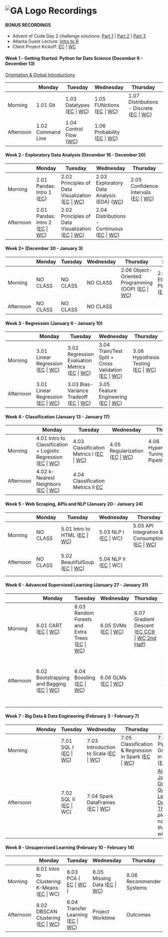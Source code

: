 # ![GA Logo](https://camo.githubusercontent.com/6ce15b81c1f06d716d753a61f5db22375fa684da/68747470733a2f2f67612d646173682e73332e616d617a6f6e6177732e636f6d2f70726f64756374696f6e2f6173736574732f6c6f676f2d39663838616536633963333837313639306533333238306663663535376633332e706e67) Recordings

#### BONUS RECORDINGS

* Advent of Code Day 2 challenge solutions: [Part 1](https://youtu.be/wHFaniciGbQ) \| [Part 2](https://youtu.be/DkUuogWTkL8) \| [Part 3](https://youtu.be/LV7bE4xuMZs)
* Atlanta Guest Lecture: [Intro to R](https://youtu.be/3xjFZ8qCBT8)
* Client Project Kickoff: [EC](https://generalassembly.zoom.us/rec/play/v8ArJuus_D03T4WctgSDVKMvW467eqOs1yZLqfRbmky8UiQBOwGiY7cXZOGDIOs1mvP0U7xmirkj_waC?autoplay=true&continueMode=true&startTime=1580403862000) \| [WC](https://generalassembly.zoom.us/rec/play/tMEofuD8qG03HNCQuASDAf97W47rJ6isgCVKqPJbyRy3AHIDMFChZ-ASN7SEkTZzPN48zSQMVu6xss22?autoplay=true&continueMode=true&startTime=1580411144000)

#### Week 1 - Getting Started: Python for Data Science (December 9 - December 13)

[Orientation & Global Introductions](https://youtu.be/EU1AA27vpMc)

|         | Monday     | Tuesday    | Wednesday  | Thursday| Friday  |
|---------|------------|------------|------------|---------|---------|
| Morning | 1.01 Git | 1.03 Datatypes ([EC](https://youtu.be/TpjVF5Kogx0) \| [WC](https://youtu.be/3p6MasSjixs)) | 1.05 FUNctions ([EC](https://youtu.be/r5gBDR8oc5s) \| [WC](https://youtu.be/-PxUxnEDz38)) | 1.07 Distributions - Discrete ([EC](https://youtu.be/_chxbQ0zHfg) \| [WC](https://youtu.be/YfT7mfVxxvY)) | 1.08 List Comprehensions ([EC](https://youtu.be/MufV3SHTQB8) \| [WC](https://youtu.be/aciYIuxf0ak))|
| Afternoon | 1.02 Command Line | 1.04 Control Flow ([WC](https://youtu.be/66U0Flforsg)) | 1.06 Probability ([EC](https://youtu.be/VVniqoj-05A) \| [WC](https://youtu.be/BbYDeJK1C10)) | | |

#### Week 2 - Exploratory Data Analysis (December 16 - December 20)

|           | Monday        | Tuesday       | Wednesday     | Thursday      | Friday  |
|-----------|---------------|---------------|---------------|---------------|---------|
| Morning   | 2.01 Pandas: Intro 1 ([EC](https://youtu.be/QS9jdTLmcAk)) | 2.02 Principles of Data Visualization ([EC](https://generalassembly.zoom.us/recording/share/jtJp1nWOPDhxrVXQR3tfyM0lP0eR49jJE4Di3XT2KVWwIumekTziMw) \| [WC](https://generalassembly.zoom.us/rec/play/7MElJOmu_G83E4Kc5ASDUfR-W46-LaKsgSVK-vMKnxvhWngKNVOuYOEXN-svy_VQudw7h7AAimwgSCWh?autoplay=true&continueMode=true&startTime=1576602153000)) | 2.03 Exploratory Data Analysis (EDA) ([WC](https://generalassembly.zoom.us/rec/play/uZAufumg-zw3HdHD4QSDBfJxW43rKP2s0ylN86BemUm8AXFWNFb3b-YQZOFw2Gv6y8UCTQ0_MiZOz58G?continueMode=true)) | 2.05 Confidence Intervals ([EC](https://youtu.be/zzTuqVbxqyw) \| [WC](https://youtu.be/s5ZrIZus6OI)) | |
| Afternoon | 2.01 Pandas: Intro 2 ([EC](https://youtu.be/9QCF4UK8FT8) \| [WC](https://generalassembly.zoom.us/rec/play/u5Z-JOyv_T83H9OTsgSDBKJxW47pePis2iBN_PULykrgUCIAYVv1Y7cWYrMPr4C7Ynde_g6e4-y8T-is?continueMode=true)) | 2.02 Principles of Data Visualization ([EC](https://generalassembly.zoom.us/recording/share/qpsCluS0AwMV8ZwDU0xHPF8Phs7LfU74YZi9Q4jQIKmwIumekTziMw) \| [WC](https://generalassembly.zoom.us/rec/play/u5QsIbr6qm83E4KV5QSDVvZ-W420L_2shyEZ-fVbnhrhAngLZAWlY7QSZbfeKahLOKlYH7pKKOATwp2H?continueMode=true)) | 2.04 Distributions - Continuous ([EC](https://generalassembly.zoom.us/recording/share/ERSfEHrgSql0Bj5fS3sTGJarNNhSuPZzCHBEd2-tj2-wIumekTziMw) \| [WC](https://youtu.be/MuFG4lYzImM)) | | |

#### Week 2+ (December 30 - January 3)

|           | Monday        | Tuesday       | Wednesday     | Thursday      | Friday  |
|-----------|---------------|---------------|---------------|---------------|---------|
| Morning   | NO CLASS | NO CLASS | NO CLASS | 2.06 Object-Oriented Programming (OOP) ([EC](https://youtu.be/N0Szc2PNrug) \| [WC](https://youtu.be/zJQkC4waAKA)) | 2.07 Ethics & Plagiarism ([EC](https://youtu.be/eLR9cGQ4vlk) \| [WC](https://generalassembly.zoom.us/rec/play/68B4dLivrT83EtSWsgSDUfd_W9S-e6msh3IW-PJYzBu9W3AGMAHzZLUVauP6tJKObIrIemDRzWf1NhB4?continueMode=true))|
| Afternoon   | NO CLASS | NO CLASS | NO CLASS | | |

#### Week 3 - Regression (January 6 - January 10)

|           | Monday        | Tuesday       | Wednesday     | Thursday      | Friday  |
|-----------|---------------|---------------|---------------|---------------|---------|
| Morning   | 3.01 Linear Regression ([EC](https://generalassembly.zoom.us/rec/play/vMd4d-Cv-z03E9OdswSDAPIvW9XoLK-s2ycX-PEJzE7nVCELOgelNbtGZ-q4Ok_gEyLPJPwE8CoxRbG_?continueMode=true) \| [WC](https://generalassembly.zoom.us/rec/play/6cEscuuuqD03HdSc5QSDUP4tW424evishnAb_vNcyEq1WnZSYVqiM7YTZOoiXFpifJwsIAJDf13TjOh_?continueMode=true))| 3.02 Regression Evaluation Metrics ([EC](https://www.youtube.com/watch?v=gMld2dFYKTc&feature=youtu.be) \| [WC](https://www.youtube.com/watch?v=VIndd-ic82A&feature=youtu.be)) | 3.04 Train/Test Split + Cross Validation ([EC](https://youtu.be/l9AfTny4NlU) \| [WC](https://youtu.be/2avkuLo6ElA)) | 3.06 Hypothesis Testing ([EC](https://youtu.be/64-qofXp-Oc) \| [WC](https://youtu.be/d4zByz468aA)) | 3.07 Model Workflow ([EC 1](https://youtu.be/pM8i0bdJoWY) [EC 2](https://youtu.be/hvZdtJ4T99w) \| [WC](https://youtu.be/SX8jmd_ZlLc)) |
| Afternoon | 3.01 Linear Regression ([EC](https://youtu.be/0oWKOQ0Zguc) \| [WC](https://generalassembly.zoom.us/rec/play/vZMud-r-rGg3EoecswSDC_B5W9XsfKKs1CFP-vUEnxrgB3ECYVSkMLpGYuq6iiX2CrmVowA_W1IdNsBE?continueMode=true)) | 3.03 Bias-Variance Tradeoff ([EC](https://www.youtube.com/watch?v=tR6Tf8MrhGY&feature=youtu.be) \| [WC](https://www.youtube.com/watch?v=a-IzDxffOok&feature=youtu.be))| 3.05 Feature Engineering ([EC](https://youtu.be/5T7uaMkZp8Q) \| [WC](https://youtu.be/Gq_j38ZQdrk)) | | |

#### Week 4 - Classification (January 13 - January 17)

|           | Monday        | Tuesday       | Wednesday     | Thursday      | Friday  |
|-----------|---------------|---------------|---------------|---------------|---------|
| Morning   | 4.01 Intro to Classification + Logistic Regression ([EC](https://generalassembly.zoom.us/rec/share/2tQuFbXV9W9JbLeV73PUffEtA7njaaa813cW_fRfxR6jt6h6tEWFeFRCkZsWJE9u) \| [WC](https://generalassembly.zoom.us/rec/play/vsd8JOurqTo3Sd2U5ASDCqJ7W9S6K66s0ChM86cLxB63UHcAZlHyYeZGMXWw9P2M0FUrLIKvWi0zSzY?continueMode=true)) | 4.03 Classification Metrics I ([EC](https://youtu.be/cHXeBAw8tVs) \| [WC](https://youtu.be/_T891ir51_E)) | 4.05 Regularization ([EC](https://youtu.be/2YKToDIOeBo ) \| [WC](https://youtu.be/fesL_nuZy3Q))| 4.06 Hyperparameter Tuning and Pipelines [EC](https://generalassembly.zoom.us/rec/share/6MMkdeDyx1tLHpHhyxn2AfcjDoXAT6a81SkWrPEPzxuPOVpXkRMmWS8mw1Tt54sP) |  |
| Afternoon | 4.02 k-Nearest Neighbors ([EC](https://youtu.be/3cLMUFKvcag) \| [WC](https://youtu.be/Kjq1q-jr-9s)) | 4.04 Classification Metrics II [EC](https://youtu.be/I1YW4LgkLO8) |  |  |  |

#### Week 5 - Web Scraping, APIs and NLP (January 20 - January 24)

|           | Monday        | Tuesday       | Wednesday     | Thursday      | Friday  |
|-----------|---------------|---------------|---------------|---------------|---------|
| Morning   | NO CLASS | 5.01 Intro to HTML ([EC](https://youtu.be/UcdPnFICyjo) \| [WC](https://youtu.be/SFpit5M2DAM)) | 5.03 NLP I ([EC](https://generalassembly.zoom.us/rec/share/2Odlc-n5zkJLG5XD8B2Hfp4aINvHaaa8hHca8qFbz0gNxx0pdPKlpqdVOzCt_zwR) \| WC) | 5.05 API Integration & Consumption ([EC](https://youtu.be/aHOcK-KzXf4) \| [WC](https://youtu.be/6AiJb7gdVug)) | 5.06 Introduction to AWS ([EC](https://youtu.be/luZsqH69v4A) \| [WC](https://youtu.be/x_sSRJm5vK8)) |
| Afternoon | NO CLASS | 5.02 BeautifulSoup ([EC](https://youtu.be/orSFsr0wl28) \| [WC](https://youtu.be/P7OuAIUBSpM)) | 5.04 NLP II ([EC](https://youtu.be/iqD-0sBhadA) \| WC) |  | [Zach Morris Guest Lecture - Tableau](https://youtu.be/ke4XdgEBQac) |

#### Week 6 - Advanced Supervised Learning (January 27 - January 31)

|           | Monday        | Tuesday       | Wednesday     | Thursday      | Friday  |
|-----------|---------------|---------------|---------------|---------------|---------|
| Morning   | 6.01 CART ([EC](https://generalassembly.zoom.us/rec/share/tPBnM_bh-XxLR430q2TbB60IJJbvX6a8gCMYrqVbmpZCChy00SAP4IvacQ8XtyI) \| [WC](https://generalassembly.zoom.us/rec/share/z9d7IbSg2DJJes-UyG-HQbwzNIDUT6a8hnJI8vELzR2lZYYVpunlZThH0rXtGr7S)) | 6.03 Random Forests and Extra Trees ([EC](https://youtu.be/Mm5OjTajFb8) \| [WC](https://youtu.be/ea3phtwtKBY)) | 6.05 SVMs ([EC](https://youtu.be/Oli7Gr7TihM) \| [WC](https://generalassembly.zoom.us/rec/play/ucB8cL_9rWg3S9TE5QSDU_FwW9S9K_2s1SFM86cKyUvkV3ACO1H1MOZHMLRA5S_DvRnqo1qXfBgaQfA9?continueMode=true)) | 6.07 Gradient Descent ([EC CC9](https://www.youtube.com/watch?v=-IQgo_TT0to) \| [WC 2nd Half](https://generalassembly.zoom.us/rec/play/6MIoc-H6_2g3G9ecsASDU_MoW9XoLqis2yUW-qIFmkfgVHQLNFClN7cUMeuHmIhrVy-djpnb9ii8ikJs?autoplay=true&continueMode=true&startTime=1580408116000))| |
| Afternoon | 6.02 Bootstrapping and Bagging ([EC](https://youtu.be/maf8NtOI93w) \| [WC](https://generalassembly.zoom.us/rec/share/49wyE7f0sW1LXZHBzHPFc7YCDJTET6a8hnNK_6cPzhnE7WIa6TKuUAcxfL11goqV)) | 6.04 Boosting ([EC](https://youtu.be/X7N9-XwNk_c) \| [WC](https://youtu.be/YFm-z8wvXVc)) | 6.06 GLMs ([EC](https://youtu.be/_pLkQeOIfnk) \| [WC](https://generalassembly.zoom.us/rec/play/78Z-crutqjk3G4CT4gSDU_59W9W0e_isgSdPrvcKz0izUCVXOwD3ZuYaa7cFPnTbql5yGW1EAsCXTdjb?continueMode=true)) |  | [Emma Grimes Guest Lecture - EDA, Dashboards, Learning to Learn](https://generalassembly.zoom.us/rec/play/65EuJe7-pmk3H4WS4QSDA_57W9TpLq6s1yNP-_AFyEqwVSZQMFGmZuETNuVlRvN7Le0mZKyTH1p8D0QT?continueMode=true) |

#### Week 7 - Big Data & Data Engineering (February 3 - February 7)

|           | Monday        | Tuesday       | Wednesday     | Thursday      | Friday  |
|-----------|---------------|---------------|---------------|---------------|---------|
| Morning   |  | 7.01 SQL I ([EC](https://youtu.be/OMsV7Cy5YHI) \| [WC](https://youtu.be/50v-iKHlg48)) | 7.03 Introduction to Scala ([EC](https://generalassembly.zoom.us/rec/play/uZEvde6q_Dg3GoeQsQSDV6IsW9XoLqqs1SIe_KBfzE-8AndVNQamYbtGYOrheOevwp-rj1KvxqTabWsw?autoplay=true&continueMode=true&startTime=1580922418000) \| [WC](https://generalassembly.zoom.us/rec/play/uZEvde6q_Dg3GoeQsQSDV6IsW9XoLqqs1SIe_KBfzE-8AndVNQamYbtGYOrheOevwp-rj1KvxqTabWsw?autoplay=true&continueMode=true&startTime=1580922418000)) | 7.05 Classification & Regression in Spark ([EC](https://youtu.be/RzjbEmrkcuE) \| [WC](https://youtu.be/CogBnvLrYo0)) | 7.06 Pipelines & GridSearch in Spark ([EC](https://youtu.be/be438ul7q1w) \| WC) |
| Afternoon |  | 7.02 SQL II ([EC](https://youtu.be/G7SykgcgtUs) \| WC) | 7.04 Spark DataFrames ([EC](https://youtu.be/nMoc-os2lGM) \| [WC](https://generalassembly.zoom.us/rec/play/75UtduCh_Dw3T4eTsASDV6AtW9XpeKusgSNN-PpcxBu2VCUFNFH3buQUZOQnuZbc6x6bJf-5qLCt4az1?continueMode=true)) |  | [Alexis Johnson-Gresham Guest Lecture - Design Thinking](https://generalassembly.zoom.us/rec/share/_9JxaI3C-FFOaNbA03yAWvdxQYnGT6a8hyNP_PcIyRpdqCmV8OIzMlC5Mvjxuw-q) _please do not share this link with others_ |

#### Week 8 - Unsupervised Learning (February 10 - February 14)

|           | Monday        | Tuesday       | Wednesday     | Thursday      | Friday  |
|-----------|---------------|---------------|---------------|---------------|---------|
| Morning   | 8.01 Intro to Clustering: K-Means ([EC](https://generalassembly.zoom.us/rec/play/vZUtcLyt-j03TobBsASDCvQtW47pe_6s1HUYqfoNnUzjByMFNQbyZrAQY7NDk6tVSIJf_fh2TroGaV65?continueMode=true) \| WC)| 8.03 PCA ( [EC](https://generalassembly.zoom.us/rec/share/v_dsDrSp1GVJfIXLsn__db8IT6LMaaa8hCkX_vBfnRwiYGxR1IBfrrlLRe8p5dNn) \| [WC](https://generalassembly.zoom.us/rec/share/ztQpAYj2519IW9b_wRvxUbAsPZq7aaa81yBLqacIxB0vYgyMSlsM8fBzwEXDNoY6) ) | 8.05 Missing Data ([EC](https://generalassembly.zoom.us/rec/share/3NBkHZ_UylFJX8_Q03nQBKMlQ7zsT6a81SRK-vsEzEl282kubg-XMosfsS77pR_R) \| [WC](https://generalassembly.zoom.us/rec/play/uccoIuyurGk3E9KVtQSDBPUrW9W-J_2s0HIcrPtZzk_gU3lRNQajY7JDYeBbsSYetjVjBQz_-r9USQZf?autoplay=true&continueMode=true&startTime=1581527107000))  | 8.06 Recommender Systems | 8.07 Word Vectors |
| Afternoon | 8.02 DBSCAN Clustering ([EC](https://generalassembly.zoom.us/rec/share/3cZVJp3C1yROequR4WriR_A7Bp78X6a80ydP-KEFykq5FJ9FVxk82z51JFwaSqa8) \| [WC](https://generalassembly.zoom.us/rec/share/ovR1bOj5yTJOX7eR0EjFQaorG63CT6a81SJNqaUKxU9yfWNXPvJoOGCGaD-KYUvM)) | 8.04 Transfer Learning ([EC](https://generalassembly.zoom.us/rec/play/7JUoIruorDg3G9GW4gSDAfZwW9TuKPms0XBMr_oIzUaxWiZXMwHwNbEaMOqlsSQOeKqU7LdkFQFoOrUt?continueMode=true) \| [WC](https://generalassembly.zoom.us/rec/play/u5QkJr-vrTs3GtSV4QSDB_ErW43ve_qsgHId-qcFmk-yWyMBY1qlb-NBYrQ-AA5yp3DNs73aurKVN8AP?continueMode=true)) | Project Worktime | Outcomes | Local Time |
